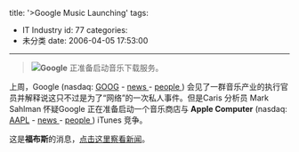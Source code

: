 title: '>Google Music Launching'
tags:
  - IT Industry
id: 77
categories:
  - 未分类
date: 2006-04-05 17:53:00
---

>**![](http://charts.prophet.net/servlet/ChartServer?symbol=GOOG&price.display=0&duration=5d&interval=5&frequency=0&width=162&height=120&service=forbes)Google** 正准备启动音乐下载服务。

上周，Google      (nasdaq:       [GOOG](http://www.forbes.com/finance/mktguideapps/compinfo/CompanyTearsheet.jhtml?tkr=GOOG) - 	[        news     ](http://www.forbes.com/markets/company_news.jhtml?ticker=GOOG) -     [        people     ](http://www.forbes.com/peopletracker/results.jhtml?startRow=0&name=&ticker=GOOG)) 会见了一群音乐产业的执行官员并解释说这只不过是为了“网络”的一次私人事件。但是Caris 分析员 Mark Sahlman 怀疑Google 正在准备启动一个音乐商店与 **Apple Computer**     (nasdaq:       [AAPL](http://www.forbes.com/finance/mktguideapps/compinfo/CompanyTearsheet.jhtml?tkr=AAPL) - 	[        news     ](http://www.forbes.com/markets/company_news.jhtml?ticker=AAPL) -     [        people     ](http://www.forbes.com/peopletracker/results.jhtml?startRow=0&name=&ticker=AAPL)) iTunes 竞争。

这是**福布斯**的消息，[点击这里察看新闻](http://www.forbes.com/2006/04/03/google-music-download-0403markets19.html)。